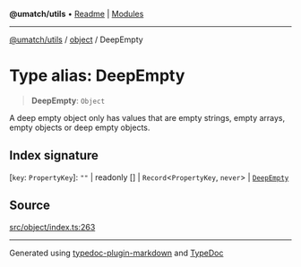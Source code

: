**@umatch/utils** • [Readme](../../index.md) \| [Modules](../../modules.md)

***

[@umatch/utils](../../modules.md) / [object](../index.md) / DeepEmpty

# Type alias: DeepEmpty

> **DeepEmpty**: `Object`

A deep empty object only has values that are empty strings, empty
arrays, empty objects or deep empty objects.

## Index signature

 \[`key`: `PropertyKey`\]: `""` \| readonly [] \| `Record`\<`PropertyKey`, `never`\> \| [`DeepEmpty`](DeepEmpty.md)

## Source

[src/object/index.ts:263](https://github.com/umatch-oficial/utils/blob/7d512db/src/object/index.ts#L263)

***

Generated using [typedoc-plugin-markdown](https://www.npmjs.com/package/typedoc-plugin-markdown) and [TypeDoc](https://typedoc.org/)
